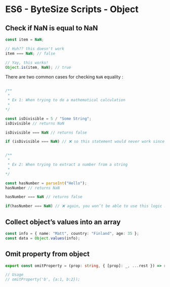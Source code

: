# ES6 - ByteSize Scripts - Object

## Check if NaN is equal to NaN

```ts
const item = NaN;

// Huh?? this doesn't work
item === NaN; // false

// Yay, this works!
Object.is(item, NaN); // true
```

There are two common cases for checking `NaN` equality :

```ts

/**
 *
 * Ex 1: When trying to do a mathematical calculation
 *
*/

const isDivisible = 5 / "Some String";
isDivisible // returns NaN

isDivisible === NaN // returns false

if (isDivisible === NaN) // ❌ so this statement would never work since this will always return false because NaN is never equal to NaN


/**
 *
 * Ex 2: When trying to extract a number from a string
 *
*/

const hasNumber = parseInt("Hello");
hasNumber // returns NaN

hasNumber === NaN // returns false

if(hasNumber === NaN) // ❌ again, you won’t be able to use this logic because this will always return false
```

## Collect object’s values into an array

```ts
const info = { name: "Matt", country: "Finland", age: 35 };
const data = Object.values(info);
```

## Omit property from object

```ts
export const omitProperty = (prop: string, { [prop]: _, ...rest }) => rest;

// Usage
// omitProperty('b', {a:1, b:2});
```
